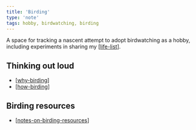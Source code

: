 ```yaml
---
title: 'Birding'
type: 'note'
tags: hobby, birdwatching, birding
---
```


A space for tracking a nascent attempt to adopt birdwatching as a hobby, including experiments in sharing my [[life-list]].

## Thinking out loud

- [[why-birding]]
- [[how-birding]]

## Birding resources

- [[notes-on-birding-resources]]

[//begin]: # "Autogenerated link references for markdown compatibility"
[life-list]: life-list "Life list"
[why-birding]: why-birding "Why birding?"
[how-birding]: how-birding "How to get into birdwatching"
[notes-on-birding-resources]: notes-on-birding-resources "Notes on birding resources"
[//end]: # "Autogenerated link references"